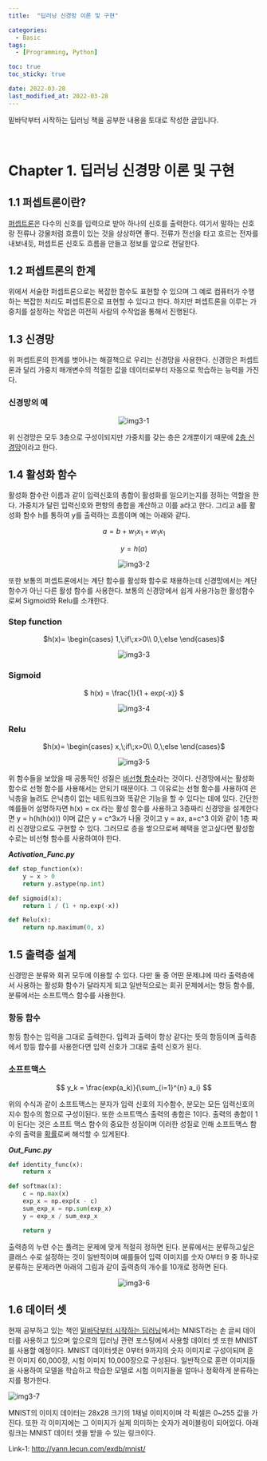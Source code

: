 ```yaml
---
title:  "딥러닝 신경망 이론 및 구현" 

categories:
  - Basic
tags:
  - [Programming, Python]

toc: true
toc_sticky: true

date: 2022-03-28
last_modified_at: 2022-03-28
---
```


밑바닥부터 시작하는 딥러닝 책을 공부한 내용을 토대로 작성한 글입니다.

<br>

# Chapter 1. 딥러닝 신경망 이론 및 구현
## 1.1 퍼셉트론이란?

<u>퍼셉트론</u>은 다수의 신호를 입력으로 받아 하나의 신호를 출력한다. 여기서 말하는 신호랑 전류나 강물처럼 흐름이 있는 것을 상상하면 좋다. 전류가 전선을 타고 흐르는 전자를 내보내듯, 퍼셉트론 신호도 흐름을 만들고 정보를 앞으로 전달한다. 

## 1.2 퍼셉트론의 한계
위에서 서술한 퍼셉트론으로는 복잡한 함수도 표현할 수 있으며 그 예로 컴퓨터가 수행하는 복잡한 처리도 퍼셉트론으로 표현할 수 있다고 한다. 하지만 퍼셉트론을 이루는 가중치를 설정하는 작업은 여전히 사람의 수작업을 통해서 진행된다. 

## 1.3 신경망
위 퍼셉트론의 한계를 벗어나는 해결책으로 우리는 신경망을 사용한다. 신경망은 퍼셉트론과 달리 가중치 매개변수의 적절한 값을 데이터로부터 자동으로 학습하는 능력을 가진다.

### 신경망의 예
<center>

![img3-1](../img/badak/fig%203-1.png)

</center>

위 신경망은 모두 3층으로 구성이되지만 가중치를 갖는 층은 2개뿐이기 때문에 <u>2층 신경망</u>이라고 한다.

## 1.4 활성화 함수
활성화 함수란 이름과 같이 입력신호의 총합이 활성화를 일으키는지를 정하는 역할을 한다. 가중치가 달린 입력신호와 편항의 총합을 계산하고 이를 a라고 한다. 그리고 a를 활성화 함수 h를 통하여 y를 출력하는 흐름이며 예는 아래와 같다.

<center>

$a = b + w_1x_1 + w_1x_1$

$y = h(a)$

![img3-2](../img/badak/fig%203-4.png)

</center>

또한 보통의 퍼셉트론에서는 계단 함수를 활성화 함수로 채용하는데 신경망에서는 계단 함수가 아닌 다른 활성 함수를 사용한다. 보통의 신경망에서 쉽게 사용가능한 활성함수로써 Sigmoid와 Relu를 소개한다.

### Step function

<center>

$h(x)=
\begin{cases}
1,\;if\;x>0\\
0,\;else
\end{cases}$

![img3-3](../img/badak/fig%203-6.png)

</center>

### Sigmoid

<center>

$
h(x) = \frac{1}{1 + exp(-x)}
$


![img3-4](../img/badak/fig%203-7.png)

</center>

### Relu

<center>

$h(x)=
\begin{cases}
x,\;if\;x>0\\
0,\;else
\end{cases}$

![img3-5](../img/badak/fig%203-9.png)

</center>

위 함수들을 보았을 때 공통적인 성질은 <u>비선형 함수</u>라는 것이다. 신경망에서는 활성화 함수로 선형 함수를 사용해서는 안되기 때문이다. 그 이유로는 선형 함수를 사용하여 은닉층을 늘려도 은닉층이 없는 네트워크와 똑같은 기능을 할 수 있다는 데에 있다. 간단한 예를들어 설명하자면 h(x) = cx 라는 활성 함수를 사용하고 3층짜리 신경망을 설계한다면 y = h(h(h(x))) 이며 값은 y = c^3x가 나올 것이고 y = ax, a=c^3 이와 같이 1층 짜리 신경망으로도 구현할 수 있다. 그러므로 층을 쌓으므로써 혜택을 얻고싶다면 활성함수로는 비선형 함수를 사용하여야 한다.

***Activation_Func.py***
```python
def step_function(x):
	y = x > 0
	return y.astype(np.int)

def sigmoid(x):
	return 1 / (1 + np.exp(-x))

def Relu(x):
	return np.maximum(0, x)
```

## 1.5 출력층 설계
신경망은 분류와 회귀 모두에 이용할 수 있다. 다만 둘 중 어떤 문제냐에 따라 출력층에서 사용하는 활성화 함수가 달라지게 되고 일반적으로는 회귀 문제에서는 항등 함수를, 분류에서는 소프트맥스 함수를 사용한다.

### 항등 함수
항등 함수는 입력을 그대로 출력한다. 입력과 출력이 항상 같다는 뜻의 항등이며 출력층에서 항등 함수를 사용한다면 입력 신호가 그대로 출력 신호가 된다.

### 소프트맥스

$$
y_k = \frac{exp(a_k)}{\sum_{i=1}^{n} a_i}
$$

위의 수식과 같이 소프트맥스는 분자가 입력 신호의 지수함수, 분모는 모든 입력신호의 지수 함수의 함으로 구성이된다. 또한 소프트맥스 출력의 총합은 1이다. 출력의 총합이 1이 된다는 것은 소프트 맥스 함수의 중요한 성질이며 이러한 성질로 인해 소프트맥스 함수의 출력을 <u>확률</u>로써 해석할 수 있게된다.

***Out_Func.py***
```python
def identity_func(x):
	return x

def softmax(x):
	c = np.max(x)
	exp_x = np.exp(x - c)
	sum_exp_x = np.sum(exp_x)
	y = exp_x / sum_exp_x

	return y

```

출력층의 누련 수는 풀려는 문제에 맞게 적절히 정하면 된다. 분류에서는 분류하고싶은 클래스 수로 설정하는 것이 일반적이며 예를들어 입력 이미지를 숫자 0부터 9 중 하나로 분류하는 문제라면 아래의 그림과 같이 출력층의 개수를 10개로 정하면 된다.

<center>

![img3-6](../img/badak/fig%203.23.png)

</center>

## 1.6 데이터 셋
현재 공부하고 있는 책인 <u>밑바닥부터 시작하는 딥러닝</u>에서는 MNIST라는 손 글씨 데이터를 사용하고 있으며 앞으로의 딥러닝 관련 포스팅에서 사용할 데이터 셋 또한 MNIST를 사용할 예정이다. MNIST 데이터셋은 0부터 9까지의 숫자 이미지로 구성이되며 훈련 이미지 60,000장, 시험 이미지 10,000장으로 구성된다. 일반적으로 훈련 이미지들을 사용하여 모델을 학습하고 학습한 모델로 시험 이미지들을 얼마나 정확하게 분류하는지를 평가한다.

![img3-7](../img/badak/fig%203-24.png)

MNIST의 이미지 데이터는 28x28 크기의 1채널 이미지이며 각 픽셀은 0~255 값을 가진다. 또한 각 이미지에는 그 이미지가 실제 의미하는 숫자가 레이블링이 되어있다. 아래 링크는 MNIST 데이터 셋을 받을 수 있는 링크이다.

Link-1: http://yann.lecun.com/exdb/mnist/
